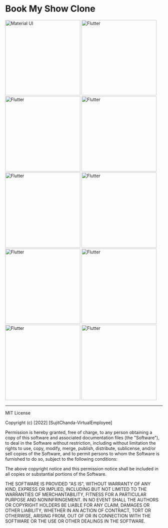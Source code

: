 # Book My Show Clone


<div> 
  <img src="https://user-images.githubusercontent.com/108117746/182670769-d8b46461-3aff-4989-ad2c-1225cf0af4e1.png" title="Material UI" alt="Material UI" width="240"/>
  <img src="https://user-images.githubusercontent.com/108117746/182670802-b95e93d7-984c-427b-9a34-f9954f2c0cb2.png" title="Flutter" alt="Flutter" width="240"/>
  <img src="https://user-images.githubusercontent.com/108117746/182670815-a0773769-c664-4a39-bd36-51ad5cdaeb60.png" title="Flutter" alt="Flutter" width="240"/>
  <img src="https://user-images.githubusercontent.com/108117746/182670836-da94a69d-8dea-4a6f-ae1d-87cfa32befd2.png" title="Flutter" alt="Flutter" width="240"/>
  <img src="https://user-images.githubusercontent.com/108117746/182670849-25454f30-df55-475d-8e34-00c50290e93f.png" title="Flutter" alt="Flutter" width="240"/>
  <img src="https://user-images.githubusercontent.com/108117746/182670871-4447861b-1fa9-410d-9ebf-5a0b0892a4a6.png" title="Flutter" alt="Flutter" width="240"/>
  <img src="https://user-images.githubusercontent.com/108117746/182670877-b0429ad5-45c5-47ca-b8ad-d5a1bc55e2e2.png" title="Flutter" alt="Flutter" width="240"/>  
  <img src="https://user-images.githubusercontent.com/108117746/182670893-9e0fd5b7-6586-4caf-94e8-ff3f5501d6e8.png" title="Flutter" alt="Flutter" width="240"/>
  <img src="https://user-images.githubusercontent.com/108117746/182670903-b1da842b-8601-4504-89c8-9e32fc1c9c59.png" title="Flutter" alt="Flutter" width="240"/>    
  <img src="https://user-images.githubusercontent.com/108117746/182699235-8e9a7f5e-06a9-405e-a8b8-12976bea39dc.png" title="Flutter" alt="Flutter" width="240"/>    
</div>





---




MIT License

Copyright (c) [2022] [SujitChanda-VirtualEmployee]

Permission is hereby granted, free of charge, to any person obtaining a copy
of this software and associated documentation files (the "Software"), to deal
in the Software without restriction, including without limitation the rights
to use, copy, modify, merge, publish, distribute, sublicense, and/or sell
copies of the Software, and to permit persons to whom the Software is
furnished to do so, subject to the following conditions:

The above copyright notice and this permission notice shall be included in all
copies or substantial portions of the Software.

THE SOFTWARE IS PROVIDED "AS IS", WITHOUT WARRANTY OF ANY KIND, EXPRESS OR
IMPLIED, INCLUDING BUT NOT LIMITED TO THE WARRANTIES OF MERCHANTABILITY,
FITNESS FOR A PARTICULAR PURPOSE AND NONINFRINGEMENT. IN NO EVENT SHALL THE
AUTHORS OR COPYRIGHT HOLDERS BE LIABLE FOR ANY CLAIM, DAMAGES OR OTHER
LIABILITY, WHETHER IN AN ACTION OF CONTRACT, TORT OR OTHERWISE, ARISING FROM,
OUT OF OR IN CONNECTION WITH THE SOFTWARE OR THE USE OR OTHER DEALINGS IN THE
SOFTWARE.
